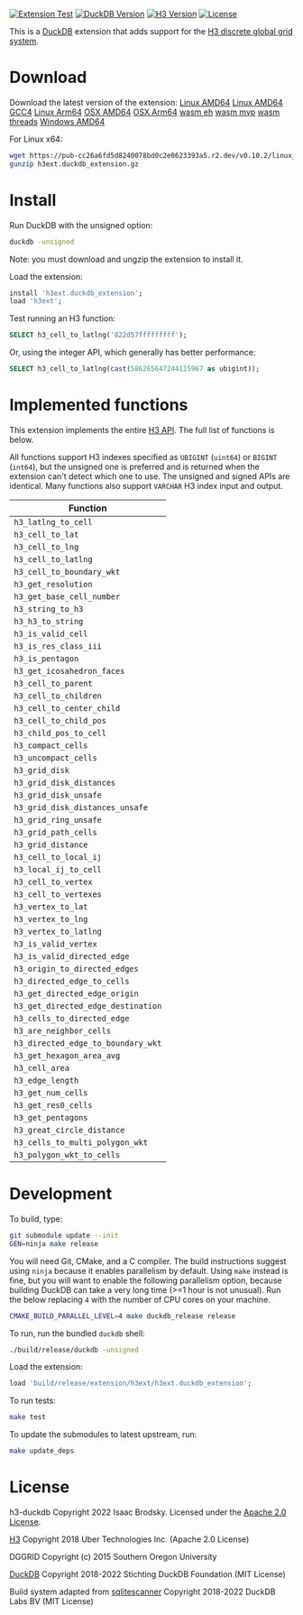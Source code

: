 [![Extension Test](https://github.com/isaacbrodsky/h3-duckdb/actions/workflows/test.yml/badge.svg)](https://github.com/isaacbrodsky/h3-duckdb/actions/workflows/test.yml)
[![DuckDB Version](https://img.shields.io/static/v1?label=duckdb&message=v0.10.2&color=blue)](https://github.com/duckdb/duckdb/releases/tag/v0.10.2)
[![H3 Version](https://img.shields.io/static/v1?label=h3&message=v4.1.0&color=blue)](https://github.com/uber/h3/releases/tag/v4.1.0)
[![License](https://img.shields.io/badge/License-Apache%202.0-blue.svg)](LICENSE)

This is a [DuckDB](https://duckdb.org) extension that adds support for the [H3 discrete global grid system](https://github.com/uber/h3/).

# Download

Download the latest version of the extension: [Linux AMD64](https://pub-cc26a6fd5d8240078bd0c2e0623393a5.r2.dev/v0.10.2/linux_amd64/h3ext.duckdb_extension.gz) [Linux AMD64 GCC4](https://pub-cc26a6fd5d8240078bd0c2e0623393a5.r2.dev/v0.10.2/linux_amd64_gcc4/h3ext.duckdb_extension.gz) [Linux Arm64](https://pub-cc26a6fd5d8240078bd0c2e0623393a5.r2.dev/v0.10.2/linux_arm64/h3ext.duckdb_extension.gz) [OSX AMD64](https://pub-cc26a6fd5d8240078bd0c2e0623393a5.r2.dev/v0.10.2/osx_amd64/h3ext.duckdb_extension.gz) [OSX Arm64](https://pub-cc26a6fd5d8240078bd0c2e0623393a5.r2.dev/v0.10.2/osx_arm64/h3ext.duckdb_extension.gz) [wasm eh](https://pub-cc26a6fd5d8240078bd0c2e0623393a5.r2.dev/v0.10.2/wasm_eh/h3ext.duckdb_extension.wasm) [wasm mvp](https://pub-cc26a6fd5d8240078bd0c2e0623393a5.r2.dev/v0.10.2/wasm_mvp/h3ext.duckdb_extension.wasm) [wasm threads](https://pub-cc26a6fd5d8240078bd0c2e0623393a5.r2.dev/v0.10.2/wasm_threads/h3ext.duckdb_extension.wasm) [Windows AMD64](https://pub-cc26a6fd5d8240078bd0c2e0623393a5.r2.dev/v0.10.2/windows_amd64/h3ext.duckdb_extension.gz)

For Linux x64:

```sh
wget https://pub-cc26a6fd5d8240078bd0c2e0623393a5.r2.dev/v0.10.2/linux_amd64_gcc4/h3ext.duckdb_extension.gz
gunzip h3ext.duckdb_extension.gz
```

# Install

Run DuckDB with the unsigned option:
```sh
duckdb -unsigned
```

Note: you must download and ungzip the extension to install it.

Load the extension:
```SQL
install 'h3ext.duckdb_extension';
load 'h3ext';
```

Test running an H3 function:
```SQL
SELECT h3_cell_to_latlng('822d57fffffffff');
```

Or, using the integer API, which generally has better performance:
```SQL
SELECT h3_cell_to_latlng(cast(586265647244115967 as ubigint));
```

# Implemented functions

This extension implements the entire [H3 API](https://h3geo.org/docs/api/indexing). The full list of functions is below.

All functions support H3 indexes specified as `UBIGINT` (`uint64`) or `BIGINT` (`int64`),
but the unsigned one is preferred and is returned when the extension can't detect which
one to use. The unsigned and signed APIs are identical. Many functions also support
`VARCHAR` H3 index input and output.

| Function |
| --- |
| `h3_latlng_to_cell`
| `h3_cell_to_lat`
| `h3_cell_to_lng`
| `h3_cell_to_latlng`
| `h3_cell_to_boundary_wkt`
| `h3_get_resolution`
| `h3_get_base_cell_number`
| `h3_string_to_h3`
| `h3_h3_to_string`
| `h3_is_valid_cell`
| `h3_is_res_class_iii`
| `h3_is_pentagon`
| `h3_get_icosahedron_faces`
| `h3_cell_to_parent`
| `h3_cell_to_children`
| `h3_cell_to_center_child`
| `h3_cell_to_child_pos`
| `h3_child_pos_to_cell`
| `h3_compact_cells`
| `h3_uncompact_cells`
| `h3_grid_disk`
| `h3_grid_disk_distances`
| `h3_grid_disk_unsafe`
| `h3_grid_disk_distances_unsafe`
| `h3_grid_ring_unsafe`
| `h3_grid_path_cells`
| `h3_grid_distance`
| `h3_cell_to_local_ij`
| `h3_local_ij_to_cell`
| `h3_cell_to_vertex`
| `h3_cell_to_vertexes`
| `h3_vertex_to_lat`
| `h3_vertex_to_lng`
| `h3_vertex_to_latlng`
| `h3_is_valid_vertex`
| `h3_is_valid_directed_edge`
| `h3_origin_to_directed_edges`
| `h3_directed_edge_to_cells`
| `h3_get_directed_edge_origin`
| `h3_get_directed_edge_destination`
| `h3_cells_to_directed_edge`
| `h3_are_neighbor_cells`
| `h3_directed_edge_to_boundary_wkt`
| `h3_get_hexagon_area_avg`
| `h3_cell_area`
| `h3_edge_length`
| `h3_get_num_cells`
| `h3_get_res0_cells`
| `h3_get_pentagons`
| `h3_great_circle_distance`
| `h3_cells_to_multi_polygon_wkt`
| `h3_polygon_wkt_to_cells`

# Development

To build, type:
```sh
git submodule update --init
GEN=ninja make release
```

You will need Git, CMake, and a C compiler. The build instructions suggest using `ninja`
because it enables parallelism by default. Using `make` instead is fine, but you will want
to enable the following parallelism option, because building DuckDB can take a very long
time (>=1 hour is not unusual). Run the below replacing `4` with the number of CPU cores
on your machine.

```sh
CMAKE_BUILD_PARALLEL_LEVEL=4 make duckdb_release release
```

To run, run the bundled `duckdb` shell:

```sh
./build/release/duckdb -unsigned
```

Load the extension:

```SQL
load 'build/release/extension/h3ext/h3ext.duckdb_extension';
```

To run tests:

```sh
make test
```

To update the submodules to latest upstream, run:

```sh
make update_deps
```

# License

h3-duckdb Copyright 2022 Isaac Brodsky. Licensed under the [Apache 2.0 License](./LICENSE).

[H3](https://github.com/uber/h3) Copyright 2018 Uber Technologies Inc. (Apache 2.0 License)

DGGRID Copyright (c) 2015 Southern Oregon University

[DuckDB](https://github.com/duckdb/duckdb) Copyright 2018-2022 Stichting DuckDB Foundation (MIT License)

Build system adapted from [sqlitescanner](https://github.com/duckdblabs/sqlitescanner) Copyright 2018-2022 DuckDB Labs BV (MIT License)
